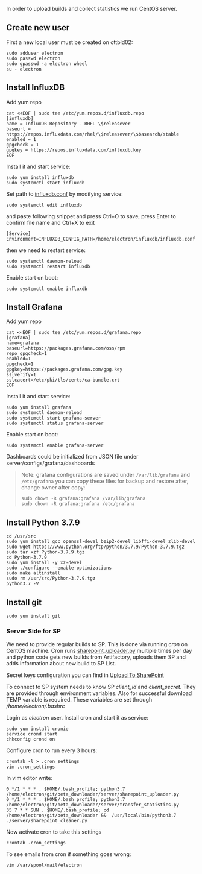 In order to upload builds and collect statistics we run CentOS server.

## Create new user
First a new local user must be created on ottbld02:
~~~
sudo adduser electron
sudo passwd electron
sudo gpasswd -a electron wheel
su - electron
~~~


## Install InfluxDB 
Add yum repo
~~~
cat <<EOF | sudo tee /etc/yum.repos.d/influxdb.repo
[influxdb]
name = InfluxDB Repository - RHEL \$releasever
baseurl = https://repos.influxdata.com/rhel/\$releasever/\$basearch/stable
enabled = 1
gpgcheck = 1
gpgkey = https://repos.influxdata.com/influxdb.key
EOF
~~~
Install it and start service:
~~~
sudo yum install influxdb
sudo systemctl start influxdb
~~~

Set path to [influxdb.conf](../server/configs/influx/influxdb.conf) by modifying service:
~~~
sudo systemctl edit influxdb
~~~

and paste following snippet and press Ctrl+O to save, press Enter to confirm file name and Ctrl+X to exit
~~~
[Service]
Environment=INFLUXDB_CONFIG_PATH=/home/electron/influxdb/influxdb.conf
~~~

then we need to restart service:
~~~
sudo systemctl daemon-reload
sudo systemctl restart influxdb
~~~

Enable start on boot:
~~~
sudo systemctl enable influxdb
~~~

## Install Grafana 
Add yum repo
~~~
cat <<EOF | sudo tee /etc/yum.repos.d/grafana.repo
[grafana]
name=grafana
baseurl=https://packages.grafana.com/oss/rpm
repo_gpgcheck=1
enabled=1
gpgcheck=1
gpgkey=https://packages.grafana.com/gpg.key
sslverify=1
sslcacert=/etc/pki/tls/certs/ca-bundle.crt
EOF
~~~

Install it and start service:
~~~
sudo yum install grafana
sudo systemctl daemon-reload
sudo systemctl start grafana-server
sudo systemctl status grafana-server
~~~

Enable start on boot:
~~~
sudo systemctl enable grafana-server
~~~

Dashboards could be initialized from JSON file under server/configs/grafana/dashboards

> Note: grafana configurations are saved under `/var/lib/grafana` and `/etc/grafana`
> you can copy these files for backup and restore after, change owner after copy:
> ~~~
> sudo chown -R grafana:grafana /var/lib/grafana
> sudo chown -R grafana:grafana /etc/grafana
> ~~~


## Install Python 3.7.9
~~~
cd /usr/src
sudo yum install gcc openssl-devel bzip2-devel libffi-devel zlib-devel
sudo wget https://www.python.org/ftp/python/3.7.9/Python-3.7.9.tgz
sudo tar xzf Python-3.7.9.tgz
cd Python-3.7.9
sudo yum install -y xz-devel
sudo ./configure --enable-optimizations
sudo make altinstall
sudo rm /usr/src/Python-3.7.9.tgz
python3.7 -V
~~~

## Install git
~~~
sudo yum install git
~~~

### Server Side for SP
We need to provide regular builds to SP. This is done via running _cron_ on CentOS machine. 
Cron runs [sharepoint_uploader.py](../server/sharepoint_uploader.py) multiple times per day and python code gets new 
builds from Artifactory, uploads them SP and adds information about new build to SP List.

Secret keys configuration you can find in  [Upload To SharePoint](upload_to_SharePoint.md)

To connect to SP system needs to know SP _client_id_ and _client_secret_. They are provided through environment 
variables. Also for successful download TEMP variable is required. These variables are set through 
_/home/electron/.bashrc_

Login as _electron_ user. Install cron and start it as service:
~~~
sudo yum install cronie
service crond start
chkconfig crond on
~~~

Configure cron to run every 3 hours:
~~~
crontab -l > .cron_settings
vim .cron_settings
~~~

In vim editor write:
~~~
0 */1 * * * . $HOME/.bash_profile; python3.7 /home/electron/git/beta_downloader/server/sharepoint_uploader.py
0 */1 * * * . $HOME/.bash_profile; python3.7 /home/electron/git/beta_downloader/server/transfer_statistics.py
35 7 * * SUN . $HOME/.bash_profile; cd /home/electron/git/beta_downloader &&  /usr/local/bin/python3.7 ./server/sharepoint_cleaner.py
~~~

Now activate cron to take this settings
~~~
crontab .cron_settings
~~~

To see emails from cron if something goes wrong:
~~~
vim /var/spool/mail/electron
~~~